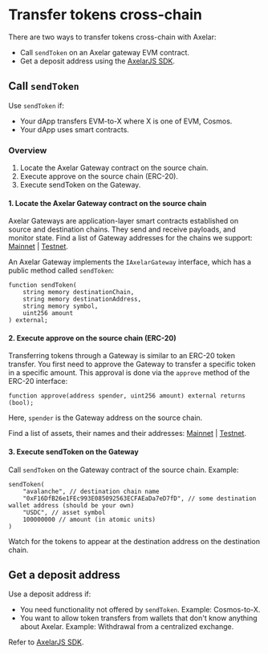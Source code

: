 # Transfer tokens cross-chain

There are two ways to transfer tokens cross-chain with Axelar:

- Call `sendToken` on an Axelar gateway EVM contract.
- Get a deposit address using the [AxelarJS SDK](../axelarjs-sdk/token-transfer-dep-addr).

## Call `sendToken`

Use `sendToken` if:

- Your dApp transfers EVM-to-X where X is one of EVM, Cosmos.
- Your dApp uses smart contracts.

### Overview

1. Locate the Axelar Gateway contract on the source chain.
2. Execute approve on the source chain (ERC-20).
3. Execute sendToken on the Gateway.

#### 1. Locate the Axelar Gateway contract on the source chain

Axelar Gateways are application-layer smart contracts established on source and destination chains. They send and receive payloads, and monitor state. Find a list of Gateway addresses for the chains we support: [Mainnet](../build/contract-addresses/mainnet) | [Testnet](../build/contract-addresses/testnet).

An Axelar Gateway implements the `IAxelarGateway` interface, which has a public method called `sendToken`:

```solidity
function sendToken(
    string memory destinationChain,
    string memory destinationAddress,
    string memory symbol,
    uint256 amount
) external;
```

#### 2. Execute approve on the source chain (ERC-20)

Transferring tokens through a Gateway is similar to an ERC-20 token transfer. You first need to approve the Gateway to transfer a specific token in a specific amount. This approval is done via the `approve` method of the ERC-20 interface:

```solidity
function approve(address spender, uint256 amount) external returns (bool);
```

Here, `spender` is the Gateway address on the source chain.

Find a list of assets, their names and their addresses: [Mainnet](../build/contract-addresses/mainnet) | [Testnet](../build/contract-addresses/testnet).

#### 3. Execute sendToken on the Gateway

Call `sendToken` on the Gateway contract of the source chain. Example:

```solidity
sendToken(
    "avalanche", // destination chain name
    "0xF16DfB26e1FEc993E085092563ECFAEaDa7eD7fD", // some destination wallet address (should be your own)
    "USDC", // asset symbol
    100000000 // amount (in atomic units)
)
```

Watch for the tokens to appear at the destination address on the destination chain.

## Get a deposit address
Use a deposit address if:

- You need functionality not offered by `sendToken`. Example: Cosmos-to-X.
- You want to allow token transfers from wallets that don't know anything about Axelar. Example: Withdrawal from a centralized exchange.


Refer to [AxelarJS SDK](../axelarjs-sdk/token-transfer-dep-addr).
